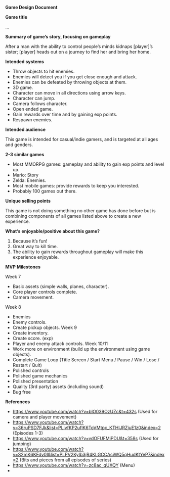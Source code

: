 <b>Game Design Document</b>

<b>Game title</b>

...

<b>Summary of game’s story, focusing on gameplay</b>

After a man with the ability to control people’s minds kidnaps [player]’s sister; [player] heads out on a journey to find her and bring her home.


<b>Intended systems</b>

-	Throw objects to hit enemies.
-	Enemies will detect you if you get close enough and attack.
-	Enemies can be defeated by throwing objects at them.
-	3D game.
-	Character can move in all directions using arrow keys.
-	Character can jump.
-	Camera follows character.
-	Open ended game.
-	Gain rewards over time and by gaining exp points.
-	Respawn enemies.


<b>Intended audience</b>

This game is intended for casual/indie gamers, and is targeted at all ages and genders.


<b>2-3 similar games</b>

- Most MMORPG games: gameplay and ability to gain exp points and level up.
- Mario: Story
- Zelda: Enemies.
- Most mobile games: provide rewards to keep you interested.
- Probably 100 games out there.


<b>Unique selling points</b>

This game is not doing something no other game has done before but is combining components of all games listed above to create a new experience.

<b>What’s enjoyable/positive about this game?</b>

1.	Because it’s fun!
2.	Great way to kill time.
3.	The ability to gain rewards throughout gameplay will make this experience enjoyable.

<b>MVP Milestones</b>

Week 7
-	Basic assets (simple walls, planes, character).
-	Core player controls complete.
-	Camera movement.

Week 8
-	Enemies
-	Enemy controls.
-	Create pickup objects.
Week 9
-	Create inventory.
-	Create score. (exp)
-	Player and enemy attack controls.
Week 10/11
-	Work more on environment (build up the environment using game objects).
-	Complete Game Loop (Title Screen / Start Menu / Pause / Win / Lose / Restart / Quit)
-	Polished controls
-	Polished game mechanics
-	Polished presentation
-	Quality (3rd party) assets (including sound)
-	Bug free




<b>References</b>

- https://www.youtube.com/watch?v=blO039OzUZc&t=432s (Used for camera and player movement)
- https://www.youtube.com/watch?v=36ruPSD7FJk&list=PLivfKP2ufIK6ToVMtpc_KTHlJRZjuE1z0&index=2 (Episodes 1-3)
- https://www.youtube.com/watch?v=vdOFUFMiPDU&t=358s (Used for jumping)
- https://www.youtube.com/watch?v=S2mK6KFdv0I&list=PLPV2KyIb3jR4KLGCCAciWQ5qHudKtYeP7&index=2 (Bits and pieces from all episodes of series)
- https://www.youtube.com/watch?v=zc8ac_qUXQY (Menu)
- 
